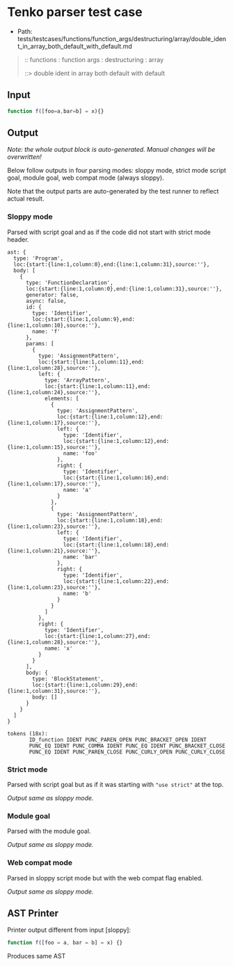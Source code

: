 # Tenko parser test case

- Path: tests/testcases/functions/function_args/destructuring/array/double_ident_in_array_both_default_with_default.md

> :: functions : function args : destructuring : array
>
> ::> double ident in array both default with default

## Input

`````js
function f([foo=a,bar=b] = x){}
`````

## Output

_Note: the whole output block is auto-generated. Manual changes will be overwritten!_

Below follow outputs in four parsing modes: sloppy mode, strict mode script goal, module goal, web compat mode (always sloppy).

Note that the output parts are auto-generated by the test runner to reflect actual result.

### Sloppy mode

Parsed with script goal and as if the code did not start with strict mode header.

`````
ast: {
  type: 'Program',
  loc:{start:{line:1,column:0},end:{line:1,column:31},source:''},
  body: [
    {
      type: 'FunctionDeclaration',
      loc:{start:{line:1,column:0},end:{line:1,column:31},source:''},
      generator: false,
      async: false,
      id: {
        type: 'Identifier',
        loc:{start:{line:1,column:9},end:{line:1,column:10},source:''},
        name: 'f'
      },
      params: [
        {
          type: 'AssignmentPattern',
          loc:{start:{line:1,column:11},end:{line:1,column:28},source:''},
          left: {
            type: 'ArrayPattern',
            loc:{start:{line:1,column:11},end:{line:1,column:24},source:''},
            elements: [
              {
                type: 'AssignmentPattern',
                loc:{start:{line:1,column:12},end:{line:1,column:17},source:''},
                left: {
                  type: 'Identifier',
                  loc:{start:{line:1,column:12},end:{line:1,column:15},source:''},
                  name: 'foo'
                },
                right: {
                  type: 'Identifier',
                  loc:{start:{line:1,column:16},end:{line:1,column:17},source:''},
                  name: 'a'
                }
              },
              {
                type: 'AssignmentPattern',
                loc:{start:{line:1,column:18},end:{line:1,column:23},source:''},
                left: {
                  type: 'Identifier',
                  loc:{start:{line:1,column:18},end:{line:1,column:21},source:''},
                  name: 'bar'
                },
                right: {
                  type: 'Identifier',
                  loc:{start:{line:1,column:22},end:{line:1,column:23},source:''},
                  name: 'b'
                }
              }
            ]
          },
          right: {
            type: 'Identifier',
            loc:{start:{line:1,column:27},end:{line:1,column:28},source:''},
            name: 'x'
          }
        }
      ],
      body: {
        type: 'BlockStatement',
        loc:{start:{line:1,column:29},end:{line:1,column:31},source:''},
        body: []
      }
    }
  ]
}

tokens (18x):
       ID_function IDENT PUNC_PAREN_OPEN PUNC_BRACKET_OPEN IDENT
       PUNC_EQ IDENT PUNC_COMMA IDENT PUNC_EQ IDENT PUNC_BRACKET_CLOSE
       PUNC_EQ IDENT PUNC_PAREN_CLOSE PUNC_CURLY_OPEN PUNC_CURLY_CLOSE
`````

### Strict mode

Parsed with script goal but as if it was starting with `"use strict"` at the top.

_Output same as sloppy mode._

### Module goal

Parsed with the module goal.

_Output same as sloppy mode._

### Web compat mode

Parsed in sloppy script mode but with the web compat flag enabled.

_Output same as sloppy mode._

## AST Printer

Printer output different from input [sloppy]:

````js
function f([foo = a, bar = b] = x) {}
````

Produces same AST
